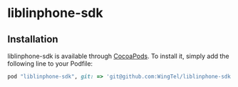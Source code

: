 # liblinphone-sdk

## Installation

liblinphone-sdk is available through [CocoaPods](http://cocoapods.org). To install
it, simply add the following line to your Podfile:

```ruby
pod "liblinphone-sdk", git: => 'git@github.com:WingTel/liblinphone-sdk.git'
```
